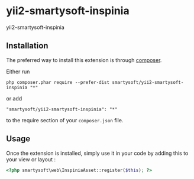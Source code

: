 yii2-smartysoft-inspinia
========================
yii2-smartysoft-inspinia

Installation
------------

The preferred way to install this extension is through [composer](http://getcomposer.org/download/).

Either run

```
php composer.phar require --prefer-dist smartysoft/yii2-smartysoft-inspinia "*"
```

or add

```
"smartysoft/yii2-smartysoft-inspinia": "*"
```

to the require section of your `composer.json` file.


Usage
-----

Once the extension is installed, simply use it in your code by adding this to your view or layout :

```php
<?php smartysoft\web\InspiniaAsset::register($this); ?>